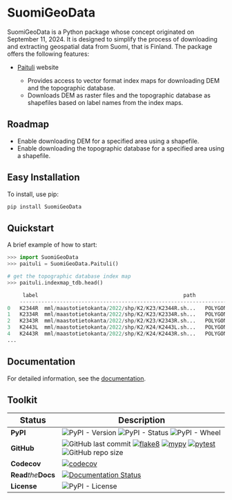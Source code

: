 # SuomiGeoData

SuomiGeoData is a Python package whose concept originated on September 11, 2024. It is designed to simplify the process of downloading and extracting geospatial data from Suomi, that is Finland. The package offers the following features:


* [Paituli](https://paituli.csc.fi/download.html) website

    - Provides access to vector format index maps for downloading DEM and the topographic database.
    - Downloads DEM as raster files and the topographic database as shapefiles based on label names from the index maps.
    
    
## Roadmap

* Enable downloading DEM for a specified area using a shapefile.
* Enable downloading the topographic database for a specified area using a shapefile.


## Easy Installation

To install, use pip:

```bash
pip install SuomiGeoData
```

## Quickstart
A brief example of how to start:

```python
>>> import SuomiGeoData
>>> paituli = SuomiGeoData.Paituli()

# get the topographic database index map
>>> paituli.indexmap_tdb.head()

     label                                               path	                                         geometry
    -------------------------------------------------------------------------------------------------------------
0	K2344R	mml/maastotietokanta/2022/shp/K2/K23/K2344R.sh...	POLYGON ((104000 6606000, 104000 6618000, 1160...
1	K2334R	mml/maastotietokanta/2022/shp/K2/K23/K2334R.sh...	POLYGON ((104000 6582000, 104000 6594000, 1160...
2	K2343R	mml/maastotietokanta/2022/shp/K2/K23/K2343R.sh...	POLYGON ((104000 6594000, 104000 6606000, 1160...
3	K2443L	mml/maastotietokanta/2022/shp/K2/K24/K2443L.sh...	POLYGON ((92000 6642000, 92000 6654000, 104000...
4	K2443R	mml/maastotietokanta/2022/shp/K2/K24/K2443R.sh...	POLYGON ((104000 6642000, 104000 6654000, 1160...
...
```

## Documentation

For detailed information, see the [documentation](http://suomigeodata.readthedocs.io/).


## Toolkit

| <big>Status</big> | <big>Description</big> |
| --- | --- |
| **PyPI**| ![PyPI - Version](https://img.shields.io/pypi/v/SuomiGeoData) ![PyPI - Status](https://img.shields.io/pypi/status/SuomiGeoData) ![PyPI - Wheel](https://img.shields.io/pypi/wheel/SuomiGeoData) |
| **GitHub** | ![GitHub last commit](https://img.shields.io/github/last-commit/debpal/SuomiGeoData) [![flake8](https://github.com/debpal/SuomiGeoData/actions/workflows/linting.yml/badge.svg)](https://github.com/debpal/SuomiGeoData/actions/workflows/linting.yml) [![mypy](https://github.com/debpal/SuomiGeoData/actions/workflows/typing.yml/badge.svg)](https://github.com/debpal/SuomiGeoData/actions/workflows/typing.yml) [![pytest](https://github.com/debpal/SuomiGeoData/actions/workflows/testing.yml/badge.svg)](https://github.com/debpal/SuomiGeoData/actions/workflows/testing.yml) ![GitHub repo size](https://img.shields.io/github/repo-size/debpal/SuomiGeoData) |
| **Codecov** | [![codecov](https://codecov.io/gh/debpal/SuomiGeoData/graph/badge.svg?token=ORFQKXO96C)](https://codecov.io/gh/debpal/SuomiGeoData)  |
| **Read**_the_**Docs** | [![Documentation Status](https://readthedocs.org/projects/suomigeodata/badge/?version=latest)](https://suomigeodata.readthedocs.io/en/latest/?badge=latest) |
| **License** | ![PyPI - License](https://img.shields.io/pypi/l/SuomiGeoData) |

